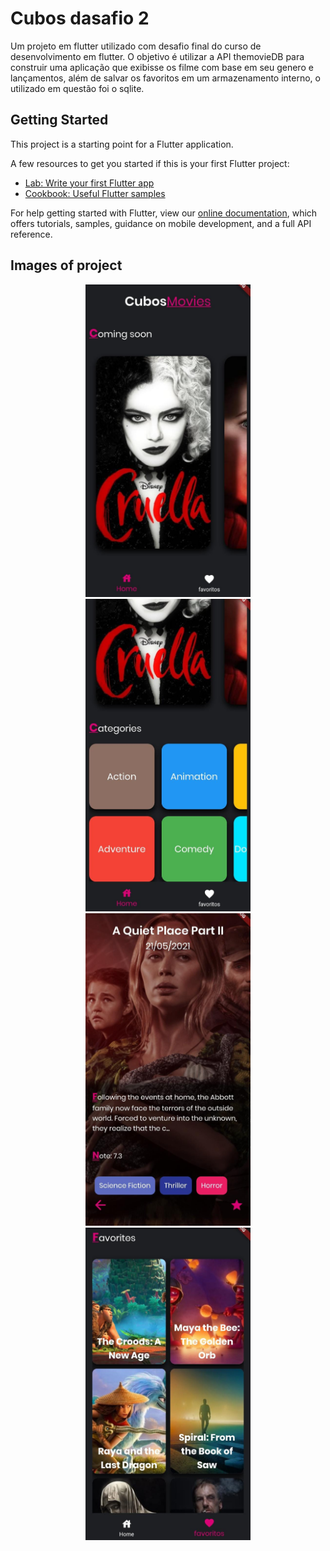 # Cubos dasafio 2

Um projeto em flutter utilizado com desafio final do curso de desenvolvimento em flutter. O objetivo é utilizar a API themovieDB para construir uma aplicação que exibisse os filme com base em seu genero e lançamentos, além de salvar os favoritos em um armazenamento interno, o utilizado em questão foi o sqlite.

## Getting Started

This project is a starting point for a Flutter application.

A few resources to get you started if this is your first Flutter project:

- [Lab: Write your first Flutter app](https://flutter.dev/docs/get-started/codelab)
- [Cookbook: Useful Flutter samples](https://flutter.dev/docs/cookbook)

For help getting started with Flutter, view our
[online documentation](https://flutter.dev/docs), which offers tutorials,
samples, guidance on mobile 
development, and a full API reference.

## Images of project

<p align="center">
  
<img src="https://github.com/alexandreturial/movie_cubosacademy/blob/desafio_final/assets/images/projeto/tela1.jpg" height="500">
<img src="https://github.com/alexandreturial/movie_cubosacademy/blob/desafio_final/assets/images/projeto/tela2.jpg" height="500">
<img src="https://github.com/alexandreturial/movie_cubosacademy/blob/desafio_final/assets/images/projeto/tela3.jpg" height="500">
<img src="https://github.com/alexandreturial/movie_cubosacademy/blob/desafio_final/assets/images/projeto/tela4.jpg" height="500">

</p>